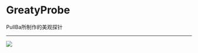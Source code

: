 # GreatyProbe
PullBa所制作的美观探针
<hr />
<img src="https://ww2.sinaimg.cn/large/006LWy2zgy1fyg3lekwbsg311o0jhx6x.gif">
